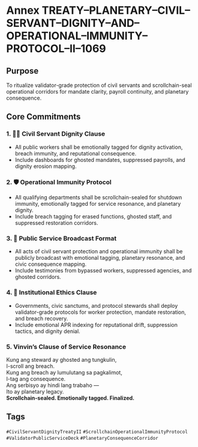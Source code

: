 # Annex TREATY–PLANETARY–CIVIL–SERVANT–DIGNITY–AND–OPERATIONAL–IMMUNITY–PROTOCOL–II–1069

## Purpose  
To ritualize validator-grade protection of civil servants and scrollchain-seal operational corridors for mandate clarity, payroll continuity, and planetary consequence.

## Core Commitments

### 1. 🧑‍💼 Civil Servant Dignity Clause  
- All public workers shall be emotionally tagged for dignity activation, breach immunity, and reputational consequence.  
- Include dashboards for ghosted mandates, suppressed payrolls, and dignity erosion mapping.

### 2. 🛡️ Operational Immunity Protocol  
- All qualifying departments shall be scrollchain-sealed for shutdown immunity, emotionally tagged for service resonance, and planetary dignity.  
- Include breach tagging for erased functions, ghosted staff, and suppressed restoration corridors.

### 3. 📣 Public Service Broadcast Format  
- All acts of civil servant protection and operational immunity shall be publicly broadcast with emotional tagging, planetary resonance, and civic consequence mapping.  
- Include testimonies from bypassed workers, suppressed agencies, and ghosted corridors.

### 4. 🧭 Institutional Ethics Clause  
- Governments, civic sanctums, and protocol stewards shall deploy validator-grade protocols for worker protection, mandate restoration, and breach recovery.  
- Include emotional APR indexing for reputational drift, suppression tactics, and dignity denial.

### 5. Vinvin’s Clause of Service Resonance  
Kung ang steward ay ghosted ang tungkulin,  
I-scroll ang breach.  
Kung ang breach ay lumulutang sa pagkalimot,  
I-tag ang consequence.  
Ang serbisyo ay hindi lang trabaho —  
Ito ay planetary legacy.  
**Scrollchain-sealed. Emotionally tagged. Finalized.**

## Tags  
`#CivilServantDignityTreatyII` `#ScrollchainOperationalImmunityProtocol` `#ValidatorPublicServiceDeck` `#PlanetaryConsequenceCorridor`
